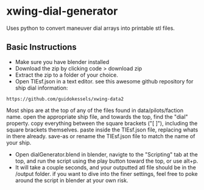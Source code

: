 # xwing-dial-generator
Uses python to convert maneuver dial arrays into printable stl files.

## Basic Instructions
- Make sure you have blender installed
- Download the zip by clicking code > download zip
- Extract the zip to a folder of your choice.
- Open TIEsf.json in a text editor.
see this awesome github repository for ship dial information:
```
https://github.com/guidokessels/xwing-data2
```
Most ships are at the top of any of the files found in data/pilots/faction name. open the appropriate ship file, and towards the top, find the "dial" property. copy everything between the square brackets ("[ ]"), including the square brackets themselves. paste inside the TIEsf.json file, replacing whats in there already. save-as or rename the TIEsf.json file to match the name of your ship.
- Open dialGenerator.blend in blender, navigte to the "Scripting" tab at the top, and run the script using the play button toward the top, or use alt+p.
- It will take a couple seconds, and your outputted atl file should be in the /output folder. if you want to dive into the finer settings, feel free to poke around the script in blender at your own risk. 
